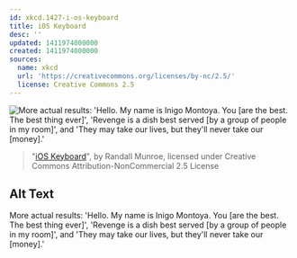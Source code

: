 ```yaml
---
id: xkcd.1427-i-os-keyboard
title: iOS Keyboard
desc: ''
updated: 1411974000000
created: 1411974000000
sources:
  name: xkcd
  url: 'https://creativecommons.org/licenses/by-nc/2.5/'
  license: Creative Commons 2.5
---
```

![More actual results: 'Hello. My name is Inigo Montoya. You \[are the best. The best thing ever\]', 'Revenge is a dish best served [by a group of people in my room]', and 'They may take our lives, but they'll never take our [money].'](https://imgs.xkcd.com/comics/ios_keyboard.png)
> "[iOS Keyboard](https://xkcd.com/1427/)", by Randall Munroe, licensed under Creative Commons Attribution-NonCommercial 2.5 License

## Alt Text
More actual results: 'Hello. My name is Inigo Montoya. You \[are the best. The best thing ever\]', 'Revenge is a dish best served [by a group of people in my room]', and 'They may take our lives, but they'll never take our [money].'
